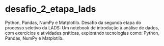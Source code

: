 # desafio_2_etapa_lads
Python, Pandas, NumPy e Matplotlib.
Desafio da segunda etapa do processo seletivo da LADS:
Um notebook de introdução à análise de dados, com exercícios e atividades práticas, explorando tecnologias como: Python, Pandas, NumPy e Matplotlib.
